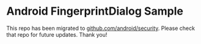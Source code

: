 
Android FingerprintDialog Sample
================================

This repo has been migrated to [github.com/android/security][1]. Please check that repo for future updates. Thank you!

[1]: https://github.com/android/security


